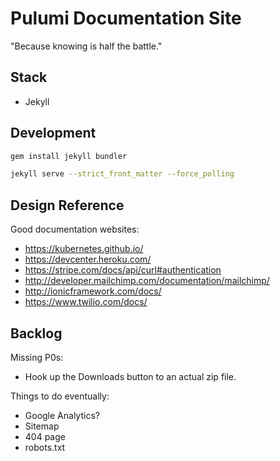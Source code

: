 # Pulumi Documentation Site

"Because knowing is half the battle."

## Stack

- Jekyll

## Development

```bash
gem install jekyll bundler

jekyll serve --strict_front_matter --force_polling
```

## Design Reference

Good documentation websites:

- https://kubernetes.github.io/
- https://devcenter.heroku.com/
- https://stripe.com/docs/api/curl#authentication
- http://developer.mailchimp.com/documentation/mailchimp/
- http://ionicframework.com/docs/
- https://www.twilio.com/docs/

## Backlog

Missing P0s:

- Hook up the Downloads button to an actual zip file.

Things to do eventually:

- Google Analytics?
- Sitemap
- 404 page
- robots.txt
